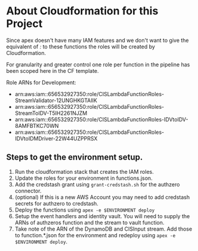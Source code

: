 # About Cloudformation for this Project

Since apex doesn't have many IAM features and we don't want to give the equivalent
of *:* to these functions the roles will be created by Cloudformation.

For granularity and greater control one role per function in the pipeline has been
scoped here in the CF template.

Role ARNs for Development:

  - arn:aws:iam::656532927350:role/CISLambdaFunctionRoles-StreamValidator-12UNGHKGTAIIK
  - arn:aws:iam::656532927350:role/CISLambdaFunctionRoles-StreamToIDV-T5IH2261NJZM
  - arn:aws:iam::656532927350:role/CISLambdaFunctionRoles-IDVtoIDV-8AMFBTKC70WN
  - arn:aws:iam::656532927350:role/CISLambdaFunctionRoles-IDVtoIDMDriver-22W44UZPPRSX

## Steps to get the environment setup.

1. Run the cloudformation stack that creates the IAM roles.
2. Update the roles for your environment in functions.json.
3. Add the credstash grant using `grant-credstash.sh` for the authzero connector.
4. (optional) If this is a new AWS Account you may need to add credstash secrets for authzero to credstash.
5. Deploy the functions using `apex -e $ENVIRONMENT deploy`
6. Setup the event handlers and identity vault.  You will need to supply the ARNs of authzeros function and the
stream to vault function.
7. Take note of the ARN of the DynamoDB and CISInput stream.  Add those to function.*.json for the environment and
redeploy using `apex -e $ENVIRONMENT deploy`.
